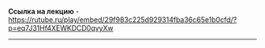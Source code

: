  **Ссылка на лекцию** - https://rutube.ru/play/embed/29f983c225d929314fba36c65e1b0cfd/?p=eq7J31Hf4XEWKDCD0qvyXw

---

